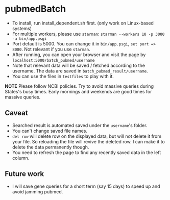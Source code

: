 # pubmedBatch

* To install, run install_dependent.sh first. (only work on Linux-based systems)
* For multiple workers, please use `starman`: `starman --workers 10 -p 3000 -a bin/app.psgi`
* Port default is 5000. You can change it in `bin/app.psgi`, `set port => 8080`. Not relevant if you use `starman`.
* After running, you can open your browser and visit the page by `localhost:5000/batch_pubmed/username`
* Note that relevant data will be saved / fetched according to the username. The data are saved in `batch_pubmed_result/username`.
* You can use the files in `testfiles` to play with it.

**NOTE** Please follow NCBI policies. Try to avoid massive queries during States's busy times. Early mornings and weekends are good times for massive queries.

## Caveat

* Searched result is automated saved under the `username`'s folder.
* You can't change saved file names.
* `del row` will delete row on the displayed data, but will not delete it from your file. So reloading the file will revive the deleted row. I can make it to delete the data permanently though.
* You need to refresh the page to find any recently saved data in the left column.

## Future work

* I will save gene queries for a short term (say 15 days) to speed up and avoid jamming pubmed.
